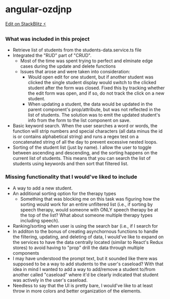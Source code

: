 # angular-ozdjnp

[Edit on StackBlitz ⚡️](https://stackblitz.com/edit/angular-ozdjnp)

### What was included in this project
  - Retrieve list of students from the students-data.service.ts file
  - Integrated the "RUD" part of "CRUD".
    - Most of the time was spent trying to perfect  and elminate edge cases during the update and delete functions
    - Issues that arose and were taken into consideration:
      - Would open edit for one student, but if another student was clicked the single student display would switch to the clicked student after the form was closed. Fixed this by tracking whether the edit form was open, and if so, do not track the click on a new student. 
      - When updating a student, the data would be updated in the parent component's prop/attribute, but was not reflected in the list of students. The solution was to emit the updated student's info from the form to the list component on save.
  - Basic keyword search. When the user searches a word or words, the function will strip numbers and special characters (all data minus the id is or contains alphabetical string) and runs a regex test on a concatenated string of all the day to prevent excessive nested loops.
  - Sorting of the student list (just by name). I allow the user to toggle between ascending and descending, and the sorting happens on the current list of students. This means that you can search the list of students using keywords and then sort that filtered list.

### Missing functionality that I would've liked to include 
  - A way to add a new student.
  - An additional sorting option for the therapy types
    - Something that was blocking me on this task was figuring how the sorting would work for an entire unfiltered list (i.e., if sorting by speech therapy, would someone with ONLY speech therapy be at the top of the list? What about someone multiple therapy types including speech).
  - Ranking/sorting when user is using the search bar (i.e., if I search for 
  - In additon to the bonus of creating asynchornous functions to handle the filtering, updating, and deleting of data, I would've like to expand on the services to have the data centrally located (similar to React's Redux stores) to avoid having to "prop" drill the data through multiple components
  - I may have understood the prompt text, but it sounded like there was supposed to be a way to add students to the user's caseload? With that idea in mind I wanted to add a way to add/remove a student to/from another called "caseload" where it'd be clearly indicated that student was actively in the user's caseload.
  - Needless to say that the UI is pretty bare, I would've like to at least throw in more colors and better organization of the elements.

